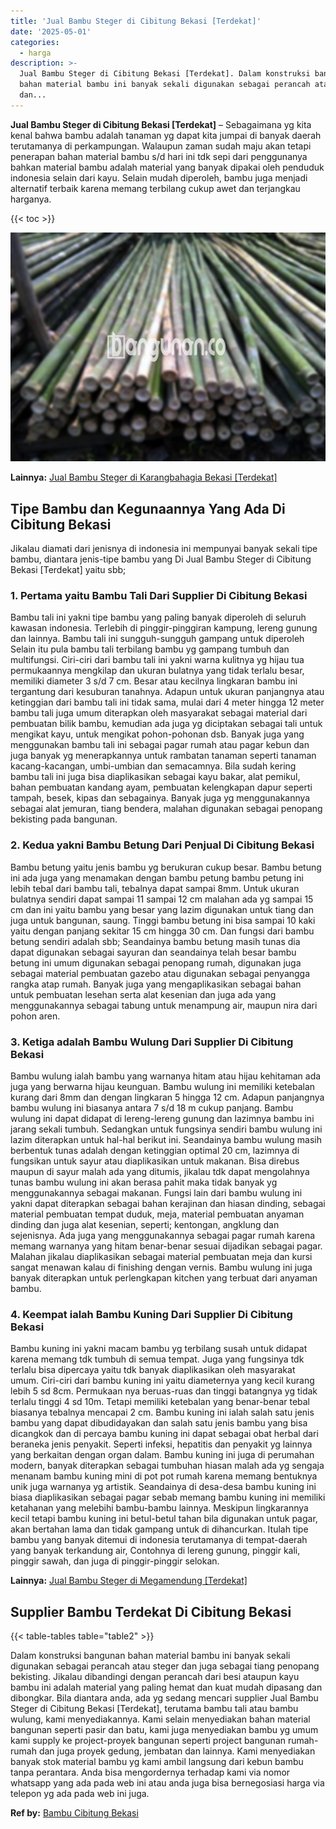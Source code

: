 ```yaml
---
title: 'Jual Bambu Steger di Cibitung Bekasi [Terdekat]'
date: '2025-05-01'
categories:
  - harga
description: >-
  Jual Bambu Steger di Cibitung Bekasi [Terdekat]. Dalam konstruksi bangunan
  bahan material bambu ini banyak sekali digunakan sebagai perancah atau steger
  dan...
---
```


**Jual Bambu Steger di Cibitung Bekasi \[Terdekat\]** – Sebagaimana yg kita kenal bahwa bambu adalah tanaman yg dapat kita jumpai di banyak daerah terutamanya di perkampungan. Walaupun zaman sudah maju akan tetapi penerapan bahan material bambu s/d hari ini tdk sepi dari penggunanya bahkan material bambu adalah material yang banyak dipakai oleh penduduk indonesia selain dari kayu. Selain mudah diperoleh, bambu juga menjadi alternatif terbaik karena memang terbilang cukup awet dan terjangkau harganya.

{{< toc >}}

![Jual Bambu Steger di Cibitung Bekasi [Terdekat]](/images/jual-bambu-tali-24.png)

**Lainnya:** [Jual Bambu Steger di Karangbahagia Bekasi \[Terdekat\]](https://bambu.bangunan.co/jual-bambu-steger-di-karangbahagia-bekasi-terdekat/)

## Tipe Bambu dan Kegunaannya Yang Ada Di Cibitung Bekasi

Jikalau diamati dari jenisnya di indonesia ini mempunyai banyak sekali tipe bambu, diantara jenis-tipe bambu yang Di Jual Bambu Steger di Cibitung Bekasi \[Terdekat\] yaitu sbb;

### 1\. Pertama yaitu Bambu Tali Dari Supplier Di Cibitung Bekasi

Bambu tali ini yakni tipe bambu yang paling banyak diperoleh di seluruh kawasan indonesia. Terlebih di pinggir-pinggiran kampung, lereng gunung dan lainnya. Bambu tali ini sungguh-sungguh gampang untuk diperoleh Selain itu pula bambu tali terbilang bambu yg gampang tumbuh dan multifungsi. Ciri-ciri dari bambu tali ini yakni warna kulitnya yg hijau tua permukaannya mengkilap dan ukuran bulatnya yang tidak terlalu besar, memiliki diameter 3 s/d 7 cm. Besar atau kecilnya lingkaran bambu ini tergantung dari kesuburan tanahnya. Adapun untuk ukuran panjangnya atau ketinggian dari bambu tali ini tidak sama, mulai dari 4 meter hingga 12 meter bambu tali juga umum diterapkan oleh masyarakat sebagai material dari pembuatan bilik bambu, kemudian ada juga yg diciptakan sebagai tali untuk mengikat kayu, untuk mengikat pohon-pohonan dsb. Banyak juga yang menggunakan bambu tali ini sebagai pagar rumah atau pagar kebun dan juga banyak yg menerapkannya untuk rambatan tanaman seperti tanaman kacang-kacangan, umbi-umbian dan semacamnya. Bila sudah kering bambu tali ini juga bisa diaplikasikan sebagai kayu bakar, alat pemikul, bahan pembuatan kandang ayam, pembuatan kelengkapan dapur seperti tampah, besek, kipas dan sebagainya. Banyak juga yg menggunakannya sebagai alat jemuran, tiang bendera, malahan digunakan sebagai penopang bekisting pada bangunan.

### 2\. Kedua yakni Bambu Betung Dari Penjual Di Cibitung Bekasi

Bambu betung yaitu jenis bambu yg berukuran cukup besar. Bambu betung ini ada juga yang menamakan dengan bambu petung bambu petung ini lebih tebal dari bambu tali, tebalnya dapat sampai 8mm. Untuk ukuran bulatnya sendiri dapat sampai 11 sampai 12 cm malahan ada yg sampai 15 cm dan ini yaitu bambu yang besar yang lazim digunakan untuk tiang dan juga untuk bangunan, saung. Tinggi bambu betung ini bisa sampai 10 kaki yaitu dengan panjang sekitar 15 cm hingga 30 cm. Dan fungsi dari bambu betung sendiri adalah sbb; Seandainya bambu betung masih tunas dia dapat digunakan sebagai sayuran dan seandainya telah besar bambu betung ini umum digunakan sebagai penopang rumah, digunakan juga sebagai material pembuatan gazebo atau digunakan sebagai penyangga rangka atap rumah. Banyak juga yang mengaplikasikan sebagai bahan untuk pembuatan lesehan serta alat kesenian dan juga ada yang menggunakannya sebagai tabung untuk menampung air, maupun nira dari pohon aren.

### 3\. Ketiga adalah Bambu Wulung Dari Supplier Di Cibitung Bekasi

Bambu wulung ialah bambu yang warnanya hitam atau hijau kehitaman ada juga yang berwarna hijau keunguan. Bambu wulung ini memiliki ketebalan kurang dari 8mm dan dengan lingkaran 5 hingga 12 cm. Adapun panjangnya bambu wulung ini biasanya antara 7 s/d 18 m cukup panjang. Bambu wulung ini dapat didapat di lereng-lereng gunung dan lazimnya bambu ini jarang sekali tumbuh. Sedangkan untuk fungsinya sendiri bambu wulung ini lazim diterapkan untuk hal-hal berikut ini. Seandainya bambu wulung masih berbentuk tunas adalah dengan ketinggian optimal 20 cm, lazimnya di fungsikan untuk sayur atau diaplikasikan untuk makanan. Bisa direbus maupun di sayur malah ada yang ditumis, jikalau tdk dapat mengolahnya tunas bambu wulung ini akan berasa pahit maka tidak banyak yg menggunakannya sebagai makanan. Fungsi lain dari bambu wulung ini yakni dapat diterapkan sebagai bahan kerajinan dan hiasan dinding, sebagai material pembuatan tempat duduk, meja, material pembuatan anyaman dinding dan juga alat kesenian, seperti; kentongan, angklung dan sejenisnya. Ada juga yang menggunakannya sebagai pagar rumah karena memang warnanya yang hitam benar-benar sesuai dijadikan sebagai pagar. Malahan jikalau diaplikasikan sebagai material pembuatan meja dan kursi sangat menawan kalau di finishing dengan vernis. Bambu wulung ini juga banyak diterapkan untuk perlengkapan kitchen yang terbuat dari anyaman bambu.

### 4\. Keempat ialah Bambu Kuning Dari Supplier Di Cibitung Bekasi

Bambu kuning ini yakni macam bambu yg terbilang susah untuk didapat karena memang tdk tumbuh di semua tempat. Juga yang fungsinya tdk terlalu bisa dipercaya yaitu tdk banyak diaplikasikan oleh masyarakat umum. Ciri-ciri dari bambu kuning ini yaitu diameternya yang kecil kurang lebih 5 sd 8cm. Permukaan nya beruas-ruas dan tinggi batangnya yg tidak terlalu tinggi 4 sd 10m. Tetapi memiliki ketebalan yang benar-benar tebal biasanya tebalnya mencapai 2 cm. Bambu kuning ini ialah salah satu jenis bambu yang dapat dibudidayakan dan salah satu jenis bambu yang bisa dicangkok dan di percaya bambu kuning ini dapat sebagai obat herbal dari beraneka jenis penyakit. Seperti infeksi, hepatitis dan penyakit yg lainnya yang berkaitan dengan organ dalam. Bambu kuning ini juga di perumahan modern, banyak diterapkan sebagai tumbuhan hiasan malah ada yg sengaja menanam bambu kuning mini di pot pot rumah karena memang bentuknya unik juga warnanya yg artistik. Seandainya di desa-desa bambu kuning ini biasa diaplikasikan sebagai pagar sebab memang bambu kuning ini memiliki ketahanan yang melebihi bambu-bambu lainnya. Meskipun lingkarannya kecil tetapi bambu kuning ini betul-betul tahan bila digunakan untuk pagar, akan bertahan lama dan tidak gampang untuk di dihancurkan. Itulah tipe bambu yang banyak ditemui di indonesia terutamanya di tempat-daerah yang banyak terkandung air, Contohnya di lereng gunung, pinggir kali, pinggir sawah, dan juga di pinggir-pinggir selokan.

**Lainnya:** [Jual Bambu Steger di Megamendung \[Terdekat\]](https://bambu.bangunan.co/jual-bambu-steger-di-megamendung-terdekat/)

## Supplier Bambu Terdekat Di Cibitung Bekasi

{{< table-tables table="table2" >}}

Dalam konstruksi bangunan bahan material bambu ini banyak sekali digunakan sebagai perancah atau steger dan juga sebagai tiang penopang bekisting. Jikalau dibandingi dengan perancah dari besi ataupun kayu bambu ini adalah material yang paling hemat dan kuat mudah dipasang dan dibongkar. Bila diantara anda, ada yg sedang mencari supplier Jual Bambu Steger di Cibitung Bekasi \[Terdekat\], terutama bambu tali atau bambu wulung, kami menyediakannya. Kami selain menyediakan bahan material bangunan seperti pasir dan batu, kami juga menyediakan bambu yg umum kami supply ke project-proyek bangunan seperti project bangunan rumah-rumah dan juga proyek gedung, jembatan dan lainnya. Kami menyediakan banyak stok material bambu yg kami ambil langsung dari kebun bambu tanpa perantara. Anda bisa mengordernya terhadap kami via nomor whatsapp yang ada pada web ini atau anda juga bisa bernegosiasi harga via telepon yg ada pada web ini juga.

**Ref by:** [Bambu Cibitung Bekasi](https://id.wikipedia.org/wiki/Bambu)
